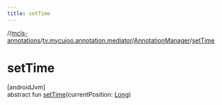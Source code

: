 ```yaml
---
title: setTime
---
```

//[mcls-annotations](../../../index.html)/[tv.mycujoo.annotation.mediator](../index.html)/[AnnotationManager](index.html)/[setTime](set-time.html)



# setTime



[androidJvm]\
abstract fun [setTime](set-time.html)(currentPosition: [Long](https://kotlinlang.org/api/latest/jvm/stdlib/kotlin/-long/index.html))




